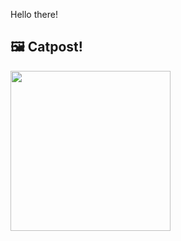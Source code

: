 Hello there!



## 🖼️ Catpost!

<sub>
    <img src="https://cdn2.thecatapi.com/images/4nu.gif" height="256">
</sub>

